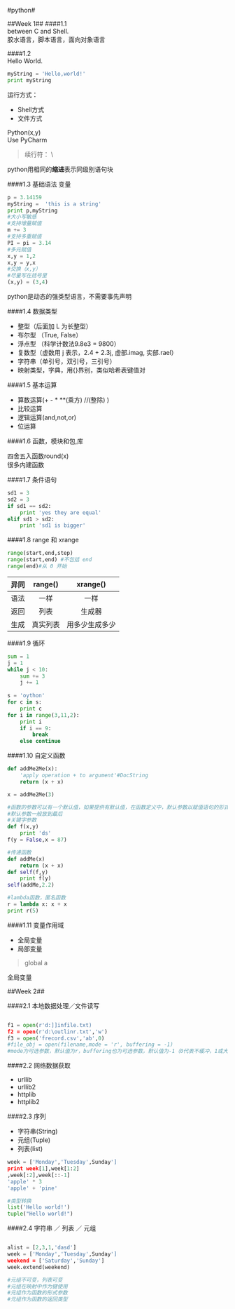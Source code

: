 #python#

##Week 1##
####1.1  
between C and Shell.   
胶水语言，脚本语言，面向对象语言  

####1.2  
Hello World.

```python
myString = 'Hello,world!'
print myString

```
运行方式：
  
- Shell方式
- 文件方式

Python(x,y)  
Use PyCharm   
>续行符： \

python用相同的**缩进**表示同级别语句块  

####1.3 基础语法
变量
  
```python
p = 3.14159
myString =  'this is a string'
print p,myString
#大小写敏感
#支持增量赋值
m += 3
#支持多重赋值
PI = pi = 3.14
#多元赋值
x,y = 1,2
x,y = y,x
#交换（x,y）
#尽量写在括号里
(x,y) = (3,4)
```
python是动态的强类型语言，不需要事先声明  

####1.4 数据类型

- 整型（后面加 L 为长整型）
- 布尔型 （True, False）
- 浮点型 （科学计数法9.8e3 = 9800）
- 复数型（虚数用 j 表示，2.4 + 2.3j, 虚部.imag, 实部.rael）
- 字符串（单引号，双引号，三引号）
- 映射类型，字典，用{}界别，类似哈希表键值对

####1.5 基本运算

- 算数运算(+ - * **(乘方) //(整除) )
- 比较运算
- 逻辑运算(and,not,or)
- 位运算

####1.6 函数，模块和包,库

四舍五入函数round(x)  
很多内建函数   

####1.7 条件语句

```python
sd1 = 3
sd2 = 3
if sd1 == sd2:
    print 'yes they are equal'
elif sd1 > sd2:
	print 'sd1 is bigger'
```

####1.8 range 和 xrange

```python
range(start,end,step)
range(start,end) #不包括 end
range(end)#从 0 开始

```
<center>

| 异同| range() | xrange() |    
| :-------:| :----:| :----:|
|语法| 一样 | 一样|
|返回| 列表 | 生成器 |
|生成|真实列表| 用多少生成多少|
</center>

####1.9 循环

```python
sum = 1
j = 1
while j < 10:
	sum += 3
	j += 1
	
s = 'oython'
for c in s:
	print c
for i in range(3,11,2):
	print i
	if i == 9:
		break
	else continue

```
####1.10 自定义函数

```python
def addMe2Me(x):
	'apply operation + to argument'#DocString
	return (x + x)

x = addMe2Me(3)

#函数的参数可以有一个默认值，如果提供有默认值，在函数定义中，默认参数以赋值语句的形式提供
#默认参数一般放到最后
#关键字参数
def f(x,y)
	print 'ds'
f(y = False,x = 87)

#传递函数
def addMe(x)
	return (x + x)
def self(f,y)
	print f(y)
self(addMe,2.2)

#lambda函数，匿名函数
r = lambda x: x + x
print r(5)
```

####1.11 变量作用域

- 全局变量
- 局部变量

>global a

全局变量


##Week 2##

####2.1 本地数据处理／文件读写

```python

f1 = open(r'd:]]infile.txt)
f2 = open(r'd:\outlinr.txt','w')
f3 = open('frecord.csv','ab',0)
#file_obj = open(filename,mode = 'r', buffering = -1)
#mode为可选参数，默认值为r，buffering也为可选参数，默认值为-1（0代表不缓冲，1或大于1的值代表缓冲一行或制定区域的大小）

```

####2.2 网络数据获取

- urllib
- urllib2
- httplib
- httplib2

####2.3 序列

- 字符串(String)
- 元组(Tuple)
- 列表(list)

```python
week = ['Monday','Tuesday',Sunday']
print week[1],week[1:2]
,week[:2],week[::-1]
'apple' * 3
'apple' + 'pine'

#类型转换
list('Hello world!')
tuple("Hello world!")

```

####2.4 字符串 ／ 列表 ／ 元组

```python

alist = [2,3,1,'dasd']
week = ['Monday','Tuesday',Sunday']
weekend = ['Saturday','Sunday']
week.extend(weekend)

#元组不可变，列表可变
#元组在映射中作为键使用
#元组作为函数的形式参数
#元组作为函数的返回类型

```























